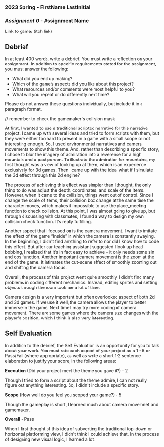 ### **2023 Spring** - FirstName LastInitial
### *Assignment 0* - Assignment Name
Link to game: (itch link)


## **Debrief**
In at least 400 words, write a debrief. You must write a reflection on your assignment. In addition to specific requirements stated for the assignment, you must answer the following:

- What did you end up making?
- Which of the game’s aspects did you like about this project?
- What resources and/or comments were most helpful to you?
- What will you repeat or do differently next time?

Please do not answer these questions individually, but include it in a paragraph format.

// remember to check the gamemaker's collision mask 

At first, I wanted to use a traditional scripted narrative for this narrative project. I came up with several ideas and tried to form scripts with them, but they were either too hard to present in a game with a small scope or not interesting enough. So, I used environmental narratives and camera movements to show this theme. And, rather than describing a specific story, I chose to blur the imagery of admiration into a reverence for a high mountain and a past person. To illustrate the admiration for mountains, my first thought was a view of looking up at them, which is an experience exclusively for 3d games. Then I came up with the idea: what if I simulate the 3d effect through this 2d engine?

The process of achieving this effect was simpler than I thought, the only thing to do was adjust the depth, coordinates, and scale of the items. However, when it came to the collision, things went out of control. Since I change the scale of items, their collision box change at the same time the character moves, which makes it impossible to use the place_meeting function to check collision. At this point, I was almost going to give up, but through discussing with classmates, I found a way to design my own collision check function. It’s really fulfilling.

Another aspect that I focused on is the camera movement. I want to imitate the effect of the game “Inside” in which the camera is constantly swaying. In the beginning, I didn't find anything to refer to nor did I know how to code this effect. But after our teaching assistant suggested I look up head bobbing, I realized that it’s in fact easy to achieve - it only needs some sin and cos function. Another important camera movement is the zoom at the end of the game. It intimates the cut-scene effect of smoothly zooming out and shifting the camera focus. 

Overall, the process of this project went quite smoothly. I didn’t find many problems in coding different mechanics. Instead, editing sprites and setting objects through the room took me a lot of time. 

Camera design is a very important but often overlooked aspect of both 2d and 3d games. If we use it well, the camera allows the player to better immerse in the game. Next time I may try more coding of camera movement. There are some games where the camera size changes with the player's position, which I think is also very interesting.

	
## **Self Evaluation**
In addition to the debrief, the Self Evaluation is an opportunity for you to talk about your work. You must rate each aspect of your project as a 1 - 5 or Pass/Fail (where appropriate), as well as write a short 1-2 sentence elaboration to justify your score, in the following areas:


**Execution** (Did your project meet the theme you gave it?) - 2

Though I tried to form a script about the theme admire, I can not really figure out anything interesting. So, I didn't include a specific story.

**Scope** (How well do you feel you scoped your game?) - 5

Though the gameplay is short, I learned much about camera movemnet and gamemaker.



**Overall** - Pass

When I first thought of this idea of subverting the traditional top-down or horizontal platforming view, I didn't think I could achieve that. In the process of designing new visual logic, I learned a lot.